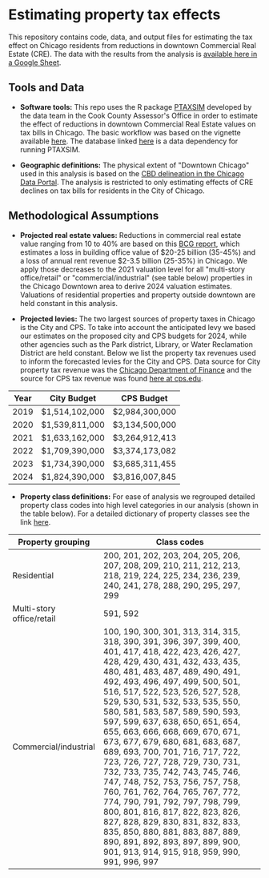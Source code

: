 # Estimating property tax effects
This repository contains code, data, and output files for estimating the tax effect on Chicago residents from reductions in downtown Commercial Real Estate (CRE). The data with the results from the analysis is [available here in a Google Sheet](https://docs.google.com/spreadsheets/d/11Ozi8vDcwv-JPPoxMITvCGoPYrW_K3BGpoIBrZkyCG0/).

## Tools and Data
* **Software tools:** This repo uses the R package [PTAXSIM](https://github.com/ccao-data/ptaxsim/) developed by the data team in the Cook County Assessor's Office in order to estimate the effect of reductions in downtown Commercial Real Estate values on tax bills in Chicago. The basic workflow was based on the vignette available [here](https://ccao-data.github.io/ptaxsim/articles/reassessment.html#future-reassessments). The database linked [here](https://github.com/ccao-data/ptaxsim/#ptaxsim) is a data dependency for running PTAXSIM.

* **Geographic definitions:** The physical extent of "Downtown Chicago" used in this analysis is based on the [CBD delineation in the Chicago Data Portal](https://data.cityofchicago.org/api/geospatial/tksj-nvsw). The analysis is restricted to only estimating effects of CRE declines on tax bills for residents in the City of Chicago.

## Methodological Assumptions 
* **Projected real estate values:**
Reductions in commercial real estate value ranging from 10 to 40% are based on this [BCG report](https://www.bcg.com/publications/2023/countering-the-surge-of-zombie-buildings), which estimates a loss in building office value of $20-25 billion (35-45%) and a loss of annual rent revenue $2-3.5 billion (25-35%) in Chicago. We apply those decreases to the 2021 valuation level for all "multi-story office/retail" or "commercial/industrial" (see table below) properties in the Chicago Downtown area to derive 2024 valuation estimates. Valuations of residential properties and property outside downtown are held constant in this analysis. 

* **Projected levies:**
The two largest sources of property taxes in Chicago is the City and CPS. To take into account the anticipated levy we based our estimates on the proposed city and CPS budgets for 2024, while other agencies such as the Park district, Library, or Water Reclamation District are held constant. Below we list the property tax revenues used to inform the forecasted levies for the City and CPS. Data source for City property tax revenue was the [Chicago Department of Finance](https://www.chicago.gov/content/dam/city/depts/fin/supp_info/CAFR/2022CAFR/ACFR_2022.pdf#page=216) and the source for CPS tax revenue was found [here at cps.edu](https://www.cps.edu/about/finance/budget/).

<div align="center">

| Year | City Budget    | CPS Budget     |
|------|----------------|----------------|
| 2019 | $1,514,102,000 | $2,984,300,000 |
| 2020 | $1,539,811,000 | $3,134,500,000 |
| 2021 | $1,633,162,000 | $3,264,912,413 |
| 2022 | $1,709,390,000 | $3,374,173,082 |
| 2023 | $1,734,390,000 | $3,685,311,455 |
| 2024 | $1,824,390,000 | $3,816,007,845 |

</div>

* **Property class definitions:**
For ease of analysis we regrouped detailed property class codes into high level categories in our analysis (shown in the table below). For a detailed dictionary of property classes see the link [here](https://prodassets.cookcountyassessor.com/s3fs-public/form_documents/classcode.pdf).

<div align="center">
  
| Property grouping         | Class codes                                                                                                                                                                                                                                                                                                                                                                                                                                                                                                                                                                                                                                                                                                                                                                                                                                        |
|---------------------------|----------------------------------------------------------------------------------------------------------------------------------------------------------------------------------------------------------------------------------------------------------------------------------------------------------------------------------------------------------------------------------------------------------------------------------------------------------------------------------------------------------------------------------------------------------------------------------------------------------------------------------------------------------------------------------------------------------------------------------------------------------------------------------------------------------------------------------------------------|
| Residential               | 200, 201, 202, 203, 204, 205, 206, 207, 208, 209, 210, 211, 212, 213, 218, 219, 224, 225, 234, 236, 239, 240, 241, 278, 288, 290, 295, 297, 299                                                                                                                                                                                                                                                                                                                                                                                                                                                                                                                                                                                                                                                                                                    |
| Multi-story office/retail | 591, 592                                                                                                                                                                                                                                                                                                                                                                                                                                                                                                                                                                                                                                                                                                                                                                                                                                           |
| Commercial/industrial     | 100, 190, 300, 301, 313, 314, 315, 318, 390, 391, 396, 397, 399, 400, 401, 417, 418, 422, 423, 426, 427, 428, 429, 430, 431, 432, 433, 435, 480, 481, 483, 487, 489, 490, 491, 492, 493, 496, 497, 499, 500, 501, 516, 517, 522, 523, 526, 527, 528, 529, 530, 531, 532, 533, 535, 550, 580, 581, 583, 587, 589, 590, 593, 597, 599, 637, 638, 650, 651, 654, 655, 663, 666, 668, 669, 670, 671, 673, 677, 679, 680, 681, 683, 687, 689, 693, 700, 701, 716, 717, 722, 723, 726, 727, 728, 729, 730, 731, 732, 733, 735, 742, 743, 745, 746, 747, 748, 752, 753, 756, 757, 758, 760, 761, 762, 764, 765, 767, 772, 774, 790, 791, 792, 797, 798, 799, 800, 801, 816, 817, 822, 823, 826, 827, 828, 829, 830, 831, 832, 833, 835, 850, 880, 881, 883, 887, 889, 890, 891, 892, 893, 897, 899, 900, 901, 913, 914, 915, 918, 959, 990, 991, 996, 997 |

</div>
